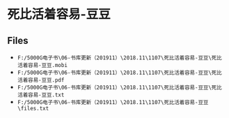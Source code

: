 # 死比活着容易-豆豆

## Files

- `F:/5000G电子书\06-书库更新（201911）\2018.11\1107\死比活着容易-豆豆\死比活着容易-豆豆.mobi`
- `F:/5000G电子书\06-书库更新（201911）\2018.11\1107\死比活着容易-豆豆\死比活着容易-豆豆.pdf`
- `F:/5000G电子书\06-书库更新（201911）\2018.11\1107\死比活着容易-豆豆\死比活着容易-豆豆.txt`
- `F:/5000G电子书\06-书库更新（201911）\2018.11\1107\死比活着容易-豆豆\files.txt`
